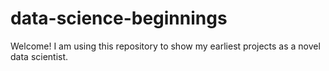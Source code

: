 # data-science-beginnings
Welcome! I am using this repository to show my earliest projects as a novel data scientist.
